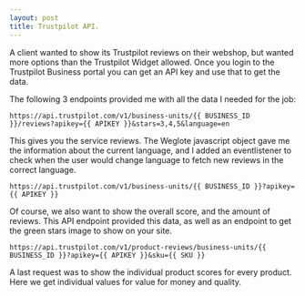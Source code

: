 ```yaml
---
layout: post
title: Trustpilot API.
---
```


A client wanted to show its Trustpilot reviews on their webshop, but wanted more options than the Trustpilot Widget allowed.
Once you login to the Trustpilot Business portal you can get an API key and use that to get the data.

The following 3 endpoints provided me with all the data I needed for the job:

```
https://api.trustpilot.com/v1/business-units/{{ BUSINESS_ID }}/reviews?apikey={{ APIKEY }}&stars=3,4,5&language=en
```

This gives you the service reviews. The Weglote javascript object gave me the information about the current language, and I added an eventlistener 
to check when the user would change language to fetch new reviews in the correct language.

```
https://api.trustpilot.com/v1/business-units/{{ BUSINESS_ID }}?apikey={{ APIKEY }}
```

Of course, we also want to show the overall score, and the amount of reviews. This API endpoint provided this data, as well as an endpoint to get the
green stars image to show on your site.

```
https://api.trustpilot.com/v1/product-reviews/business-units/{{ BUSINESS_ID }}?apikey={{ APIKEY }}&sku={{ SKU }}
```

A last request was to show the individual product scores for every product. Here we get individual values for value for money and quality.
